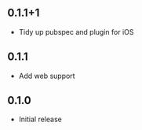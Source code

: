 ## 0.1.1+1

  * Tidy up pubspec and plugin for iOS

## 0.1.1

  * Add web support

## 0.1.0 

  * Initial release